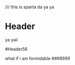 /// this is sparta
da ya ya

<!-- TITLE: Home -->
<!-- SUBTITLE: A quick summary of Home -->

# Header
ya yaii

#Header56

what if i am formidable
###8999